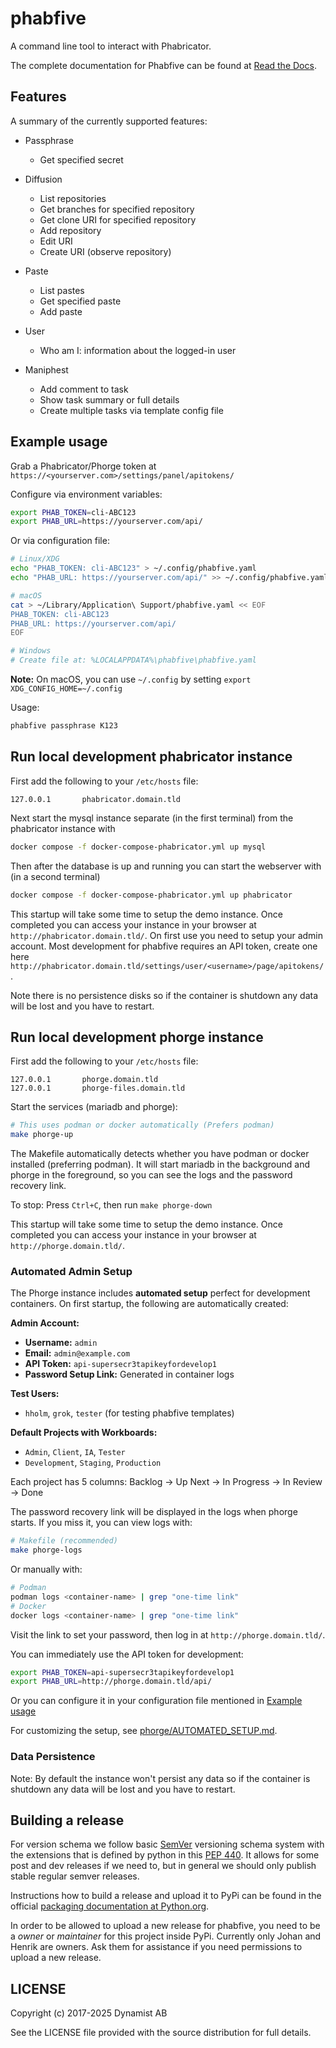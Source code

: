 # phabfive

A command line tool to interact with Phabricator.

The complete documentation for Phabfive can be found at [Read the Docs](https://phabfive.readthedocs.io/en/latest/).

## Features

A summary of the currently supported features:

- Passphrase
  - Get specified secret

- Diffusion
  - List repositories
  - Get branches for specified repository
  - Get clone URI for specified repository
  - Add repository
  - Edit URI
  - Create URI (observe repository)

- Paste
  - List pastes
  - Get specified paste
  - Add paste

- User
  - Who am I: information about the logged-in user

- Maniphest
  - Add comment to task
  - Show task summary or full details
  - Create multiple tasks via template config file

## Example usage

Grab a Phabricator/Phorge token at `https://<yourserver.com>/settings/panel/apitokens/`

Configure via environment variables:

```bash
export PHAB_TOKEN=cli-ABC123
export PHAB_URL=https://yourserver.com/api/
```

Or via configuration file:

```bash
# Linux/XDG
echo "PHAB_TOKEN: cli-ABC123" > ~/.config/phabfive.yaml
echo "PHAB_URL: https://yourserver.com/api/" >> ~/.config/phabfive.yaml

# macOS
cat > ~/Library/Application\ Support/phabfive.yaml << EOF
PHAB_TOKEN: cli-ABC123
PHAB_URL: https://yourserver.com/api/
EOF

# Windows
# Create file at: %LOCALAPPDATA%\phabfive\phabfive.yaml
```

**Note:** On macOS, you can use `~/.config` by setting `export XDG_CONFIG_HOME=~/.config`

Usage:

```bash
phabfive passphrase K123
```

## Run local development phabricator instance

First add the following to your `/etc/hosts` file:

```text
127.0.0.1       phabricator.domain.tld
```

Next start the mysql instance separate (in the first terminal) from the phabricator instance with

```bash
docker compose -f docker-compose-phabricator.yml up mysql
```

Then after the database is up and running you can start the webserver with (in a second terminal)

```bash
docker compose -f docker-compose-phabricator.yml up phabricator
```

This startup will take some time to setup the demo instance. Once completed you can access your instance in your browser at `http://phabricator.domain.tld/`. On first use you need to setup your admin account. Most development for phabfive requires an API token, create one here `http://phabricator.domain.tld/settings/user/<username>/page/apitokens/`.

Note there is no persistence disks so if the container is shutdown any data will be lost and you have to restart.


## Run local development phorge instance

First add the following to your `/etc/hosts` file:

```text
127.0.0.1       phorge.domain.tld
127.0.0.1       phorge-files.domain.tld
```

Start the services (mariadb and phorge):

```bash
# This uses podman or docker automatically (Prefers podman)
make phorge-up
```

The Makefile automatically detects whether you have podman or docker installed (preferring podman). It will start mariadb in the background and phorge in the foreground, so you can see the logs and the password recovery link.

To stop: Press `Ctrl+C`, then run `make phorge-down`

This startup will take some time to setup the demo instance. Once completed you can access your instance in your browser at `http://phorge.domain.tld/`.

### Automated Admin Setup

The Phorge instance includes **automated setup** perfect for development containers. On first startup, the following are automatically created:

**Admin Account:**
- **Username:** `admin`
- **Email:** `admin@example.com`
- **API Token:** `api-supersecr3tapikeyfordevelop1`
- **Password Setup Link:** Generated in container logs

**Test Users:**
- `hholm`, `grok`, `tester` (for testing phabfive templates)

**Default Projects with Workboards:**
- `Admin`, `Client`, `IA`, `Tester`
- `Development`, `Staging`, `Production`

Each project has 5 columns: Backlog → Up Next → In Progress → In Review → Done

The password recovery link will be displayed in the logs when phorge starts. If you miss it, you can view logs with:

```bash
# Makefile (recommended)
make phorge-logs
```

Or manually with:
```bash
# Podman
podman logs <container-name> | grep "one-time link"
# Docker
docker logs <container-name> | grep "one-time link"
```

Visit the link to set your password, then log in at `http://phorge.domain.tld/`.

You can immediately use the API token for development:

```bash
export PHAB_TOKEN=api-supersecr3tapikeyfordevelop1
export PHAB_URL=http://phorge.domain.tld/api/
```
Or you can configure it in your configuration file mentioned in [Example usage](#example-usage)

For customizing the setup, see [phorge/AUTOMATED_SETUP.md](phorge/AUTOMATED_SETUP.md).

### Data Persistence

Note: By default the instance won't persist any data so if the container is shutdown any data will be lost and you have to restart.

## Building a release

For version schema we follow basic [SemVer](https://semver.org/) versioning schema system with the extensions that is defined by python in this [PEP 440](https://peps.python.org/pep-0440/). It allows for some post and dev releases if we need to, but in general we should only publish stable regular semver releases.

Instructions how to build a release and upload it to PyPi can be found in the official [packaging documentation at Python.org](https://packaging.python.org/en/latest/tutorials/packaging-projects/).

In order to be allowed to upload a new release for phabfive, you need to be a *owner* or *maintainer* for this project inside PyPi. Currently only Johan and Henrik are owners. Ask them for assistance if you need permissions to upload a new release.

## LICENSE

Copyright (c) 2017-2025 Dynamist AB

See the LICENSE file provided with the source distribution for full details.
